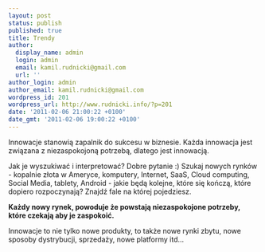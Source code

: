 ```yaml
---
layout: post
status: publish
published: true
title: Trendy
author:
  display_name: admin
  login: admin
  email: kamil.rudnicki@gmail.com
  url: ''
author_login: admin
author_email: kamil.rudnicki@gmail.com
wordpress_id: 201
wordpress_url: http://www.rudnicki.info/?p=201
date: '2011-02-06 21:00:22 +0100'
date_gmt: '2011-02-06 19:00:22 +0100'
---
```

<p>Innowacje stanowią zapalnik do sukcesu w biznesie. Każda innowacja jest związana z niezaspokojoną potrzebą, dlatego jest innowacją.</p>
<p>Jak je wyszukiwać i interpretować? Dobre pytanie :) Szukaj nowych rynków - kopalnie złota w Ameryce, komputery, Internet, SaaS, Cloud computing, Social Media, tablety, Android - jakie będą kolejne, które się kończą, które dopiero rozpoczynają? Znajdź fale na której pojedziesz.</p>
<p><strong>Każdy nowy rynek, powoduje że powstają niezaspokojone potrzeby, które czekają aby je zaspokoić.</strong></p>
<p><strong></strong>Innowacje to nie tylko nowe produkty, to także nowe rynki zbytu, nowe sposoby dystrybucji, sprzedaży, nowe platformy itd...</p>
<ol></ol>
